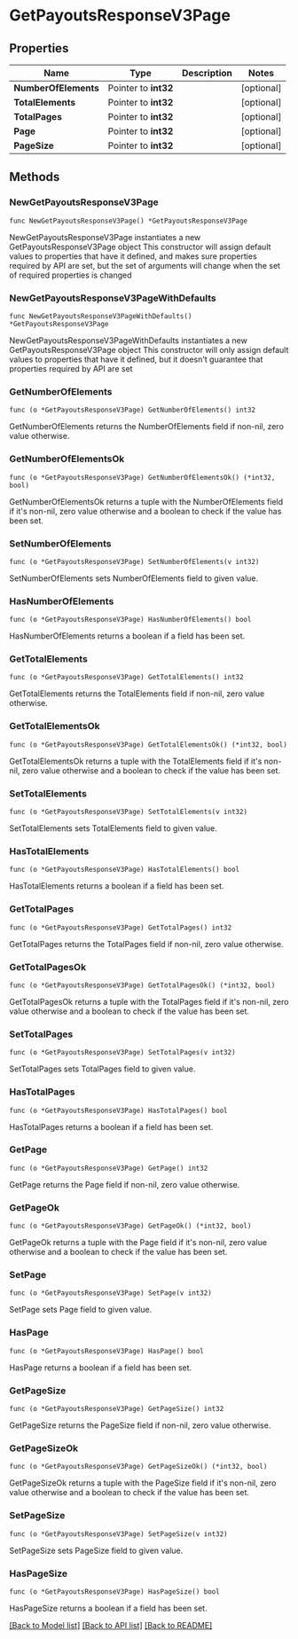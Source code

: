 # GetPayoutsResponseV3Page

## Properties

Name | Type | Description | Notes
------------ | ------------- | ------------- | -------------
**NumberOfElements** | Pointer to **int32** |  | [optional] 
**TotalElements** | Pointer to **int32** |  | [optional] 
**TotalPages** | Pointer to **int32** |  | [optional] 
**Page** | Pointer to **int32** |  | [optional] 
**PageSize** | Pointer to **int32** |  | [optional] 

## Methods

### NewGetPayoutsResponseV3Page

`func NewGetPayoutsResponseV3Page() *GetPayoutsResponseV3Page`

NewGetPayoutsResponseV3Page instantiates a new GetPayoutsResponseV3Page object
This constructor will assign default values to properties that have it defined,
and makes sure properties required by API are set, but the set of arguments
will change when the set of required properties is changed

### NewGetPayoutsResponseV3PageWithDefaults

`func NewGetPayoutsResponseV3PageWithDefaults() *GetPayoutsResponseV3Page`

NewGetPayoutsResponseV3PageWithDefaults instantiates a new GetPayoutsResponseV3Page object
This constructor will only assign default values to properties that have it defined,
but it doesn't guarantee that properties required by API are set

### GetNumberOfElements

`func (o *GetPayoutsResponseV3Page) GetNumberOfElements() int32`

GetNumberOfElements returns the NumberOfElements field if non-nil, zero value otherwise.

### GetNumberOfElementsOk

`func (o *GetPayoutsResponseV3Page) GetNumberOfElementsOk() (*int32, bool)`

GetNumberOfElementsOk returns a tuple with the NumberOfElements field if it's non-nil, zero value otherwise
and a boolean to check if the value has been set.

### SetNumberOfElements

`func (o *GetPayoutsResponseV3Page) SetNumberOfElements(v int32)`

SetNumberOfElements sets NumberOfElements field to given value.

### HasNumberOfElements

`func (o *GetPayoutsResponseV3Page) HasNumberOfElements() bool`

HasNumberOfElements returns a boolean if a field has been set.

### GetTotalElements

`func (o *GetPayoutsResponseV3Page) GetTotalElements() int32`

GetTotalElements returns the TotalElements field if non-nil, zero value otherwise.

### GetTotalElementsOk

`func (o *GetPayoutsResponseV3Page) GetTotalElementsOk() (*int32, bool)`

GetTotalElementsOk returns a tuple with the TotalElements field if it's non-nil, zero value otherwise
and a boolean to check if the value has been set.

### SetTotalElements

`func (o *GetPayoutsResponseV3Page) SetTotalElements(v int32)`

SetTotalElements sets TotalElements field to given value.

### HasTotalElements

`func (o *GetPayoutsResponseV3Page) HasTotalElements() bool`

HasTotalElements returns a boolean if a field has been set.

### GetTotalPages

`func (o *GetPayoutsResponseV3Page) GetTotalPages() int32`

GetTotalPages returns the TotalPages field if non-nil, zero value otherwise.

### GetTotalPagesOk

`func (o *GetPayoutsResponseV3Page) GetTotalPagesOk() (*int32, bool)`

GetTotalPagesOk returns a tuple with the TotalPages field if it's non-nil, zero value otherwise
and a boolean to check if the value has been set.

### SetTotalPages

`func (o *GetPayoutsResponseV3Page) SetTotalPages(v int32)`

SetTotalPages sets TotalPages field to given value.

### HasTotalPages

`func (o *GetPayoutsResponseV3Page) HasTotalPages() bool`

HasTotalPages returns a boolean if a field has been set.

### GetPage

`func (o *GetPayoutsResponseV3Page) GetPage() int32`

GetPage returns the Page field if non-nil, zero value otherwise.

### GetPageOk

`func (o *GetPayoutsResponseV3Page) GetPageOk() (*int32, bool)`

GetPageOk returns a tuple with the Page field if it's non-nil, zero value otherwise
and a boolean to check if the value has been set.

### SetPage

`func (o *GetPayoutsResponseV3Page) SetPage(v int32)`

SetPage sets Page field to given value.

### HasPage

`func (o *GetPayoutsResponseV3Page) HasPage() bool`

HasPage returns a boolean if a field has been set.

### GetPageSize

`func (o *GetPayoutsResponseV3Page) GetPageSize() int32`

GetPageSize returns the PageSize field if non-nil, zero value otherwise.

### GetPageSizeOk

`func (o *GetPayoutsResponseV3Page) GetPageSizeOk() (*int32, bool)`

GetPageSizeOk returns a tuple with the PageSize field if it's non-nil, zero value otherwise
and a boolean to check if the value has been set.

### SetPageSize

`func (o *GetPayoutsResponseV3Page) SetPageSize(v int32)`

SetPageSize sets PageSize field to given value.

### HasPageSize

`func (o *GetPayoutsResponseV3Page) HasPageSize() bool`

HasPageSize returns a boolean if a field has been set.


[[Back to Model list]](../README.md#documentation-for-models) [[Back to API list]](../README.md#documentation-for-api-endpoints) [[Back to README]](../README.md)


